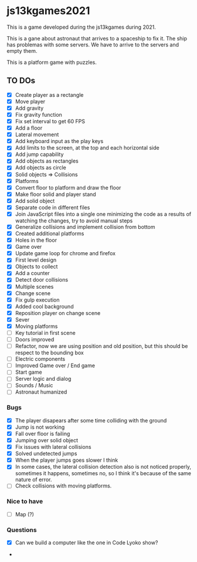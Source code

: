 # js13kgames2021
This is a game developed during the js13kgames during 2021.

This is a gane about astronaut that arrives to a spaceship to fix it. The ship has problemas with some servers. We
have to arrive to the servers and empty them.

This is a platform game with puzzles.

## TO DOs

* [x] Create player as a rectangle
* [x] Move player
* [x] Add gravity
* [x] Fix gravity function
* [x] Fix set interval to get 60 FPS
* [x] Add a floor
* [x] Lateral movement
* [x] Add keyboard input as the play keys
* [x] Add limits to the screen, at the top and each horizontal side
* [x] Add jump capability
* [x] Add objects as rectangles
* [x] Add objects as circle
* [x] Solid objects => Collisions
* [x] Platforms
* [x] Convert floor to platform and draw the floor
* [x] Make floor solid and player stand
* [x] Add solid object
* [x] Separate code in different files
* [x] Join JavaScript files into a single one minimizing the code as a results of watching the changes, try to avoid manual steps
* [x] Generalize collisions and implement collision from bottom
* [x] Created additional platforms
* [x] Holes in the floor
* [x] Game over
* [x] Update game loop for chrome and firefox
* [x] First level design
* [x] Objects to collect
* [x] Add a counter
* [x] Detect door collisions
* [x] Multiple scenes
* [x] Change scene
* [x] Fix gulp execution
* [x] Added cool background
* [x] Reposition player on change scene
* [x] Sever
* [x] Moving platforms
* [ ] Key tutorial in first scene
* [ ] Doors improved
* [ ] Refactor, now we are using position and old position, but this should be respect to the bounding box
* [ ] Electric components
* [ ] Improved Game over / End game
* [ ] Start game
* [ ] Server logic and dialog
* [ ] Sounds / Music
* [ ] Astronaut humanized

### Bugs

* [x] The player disapears after some time colliding with the ground
* [x] Jump is not working
* [x] Fall over floor is failing
* [x] Jumping over solid object
* [x] Fix issues with lateral collisions
* [x] Solved undetected jumps
* [x] When the player jumps goes slower I think
* [x] In some cases, the lateral collision detection also is not noticed properly, sometimes it happens, sometimes no, so I think it's because of the same nature of error.
* [ ] Check collisions with moving platforms.

### Nice to have

* [ ] Map (?)

### Questions

* [x] Can we build a computer like the one in Code Lyoko show?
* 
